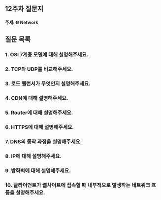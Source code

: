 ## 12주차 질문지
#### 주제: 🌐 Network

## 질문 목록
### 1. OSI 7계층 모델에 대해 설명해주세요.
### 2. TCP와 UDP를 비교해주세요.
### 3. 로드 밸런서가 무엇인지 설명해주세요.
### 4. CDN에 대해 설명해주세요.
### 5. Router에 대해 설명해주세요.
### 6. HTTPS에 대해 설명해주세요.
### 7. DNS의 동작 과정을 설명해주세요.
### 8. IP에 대해 설명해주세요.
### 9. 방화벽에 대해 설명해주세요.
### 10. 클라이언트가 웹사이트에 접속할 때 내부적으로 발생하는 네트워크 흐름을 설명해주세요.
